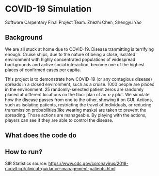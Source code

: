 # COVID-19 Simulation

Software Carpentary Final Project
Team: Zhezhi Chen, Shengyu Yao

## Background
We are all stuck at home due to COVID-19. Disease tranmitting is terrifying enough. 
Cruise ships, due to the nature of being a close, isolated environment with highly concentrated populations of 
widespread backgrounds and active social interaction, become one of the highest places of confirmed cases per capita.

This project is to demonstrate how COVID-19 (or any contagious disease) spreads in a closed environment, such as a cruise. 
1000 people are placed in the environment. 25 randomly-selected patient zeros are randomly placed at different locations on the floor plan of an x-y plot.
We simulate how the disease passes from one to the other, showing it on GUI.
Actions, such as isolating patients, restricting the travel of individuals, or reducing transmission probabilities(like wearing masks) are taken to prevent the spreading. Those actions are manageable. By playing with the actions, players can see if they are able to control the disease. 


## What does the code do


## How to run?


SIR Statistics source: https://www.cdc.gov/coronavirus/2019-ncov/hcp/clinical-guidance-management-patients.html